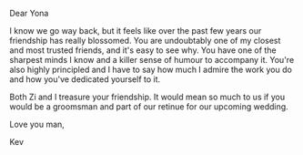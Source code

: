 Dear Yona

I know we go way back, but it feels like over the past few years our friendship has really blossomed. You are undoubtably one of my closest and most trusted friends, and it's easy to see why. You have one of the sharpest minds I know and a killer sense of humour to accompany it. You're also highly principled and I have to say how much I admire the work you do and how you've dedicated yourself to it. 

Both Zi and I treasure your friendship. It would mean so much to us if you would be a groomsman and part of our retinue for our upcoming wedding.

Love you man,

Kev
